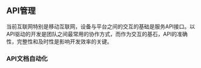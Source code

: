 ## API管理

当前互联网特别是移动互联网，设备与平台之间的交互的基础是服务API接口。以API驱动的开发是团队之间最常用的协作方式，而作为交互的基石，API的准确性，完整性和及时性是影响开发效率的关键。

### API文档自动化





